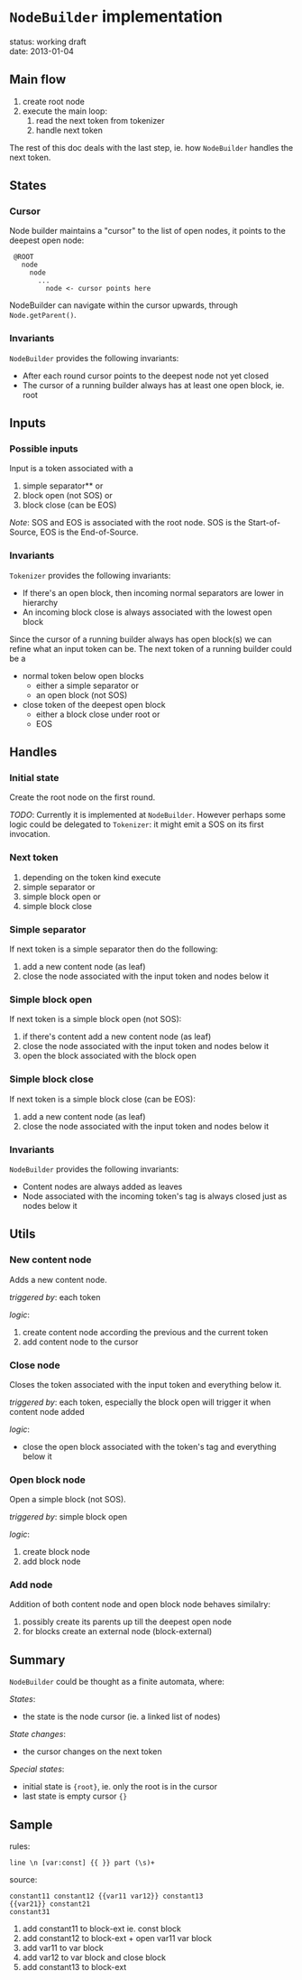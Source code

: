 `NodeBuilder` implementation
============================

status: working draft  
date: 2013-01-04


Main flow
---------

1. create root node
2. execute the main loop:
    1. read the next token from tokenizer
    2. handle next token

The rest of this doc deals with the last step, ie. how `NodeBuilder` handles the next token.


States
------

### Cursor ###

Node builder maintains a "cursor" to the list of open nodes, it points to the deepest open node: 

     @ROOT
       node
         node
           ...  
             node <- cursor points here

NodeBuilder can navigate within the cursor upwards, through `Node.getParent()`.
 
### Invariants ###

`NodeBuilder` provides the following invariants:

* After each round cursor points to the deepest node not yet closed
* The cursor of a running builder always has at least one open block, ie. root


Inputs
------

### Possible inputs ###

Input is a token associated with a 

1. simple separator** or
2. block open (not SOS) or 
3. block close (can be EOS)

*Note*: SOS and EOS is associated with the root node. SOS is the Start-of-Source, EOS is the End-of-Source.

### Invariants ###

`Tokenizer` provides the following invariants:

* If there's an open block, then incoming normal separators are lower in hierarchy
* An incoming block close is always associated with the lowest open block

Since the cursor of a running builder always has open block(s) we can refine what an input token can be. The next token of a running builder could be a

* normal token below open blocks 
    * either a simple separator or
    * an open block (not SOS)
* close token of the deepest open block
    * either a block close under root or
    * EOS


Handles
-------

### Initial state ###

Create the root node on the first round.

*TODO*: Currently it is implemented at `NodeBuilder`. However perhaps some logic could be delegated to `Tokenizer`: it might emit a SOS on its first invocation.

### Next token ###

1. depending on the token kind execute
2. simple separator or
3. simple block open or
4. simple block close

### Simple separator ###

If next token is a simple separator then do the following:

1. add a new content node (as leaf)
2. close the node associated with the input token and nodes below it

### Simple block open ###

If next token is a simple block open (not SOS):

1. if there's content add a new content node (as leaf)
2. close the node associated with the input token and nodes below it
3. open the block associated with the block open

### Simple block close ###

If next token is a simple block close (can be EOS):

1. add a new content node (as leaf)
2. close the node associated with the input token and nodes below it


### Invariants ###

`NodeBuilder` provides the following invariants:

* Content nodes are always added as leaves
* Node associated with the incoming token's tag is always closed just as nodes below it

Utils
-----

### New content node ###

Adds a new content node.

*triggered by*: each token

*logic*:

1. create content node according the previous and the current token
2. add content node to the cursor

### Close node ###

Closes the token associated with the input token and everything below it.

*triggered by*: each token, especially the block open will trigger it when content node added

*logic*:

* close the open block associated with the token's tag and everything below it

### Open block node ###

Open a simple block (not SOS).

*triggered by*: simple block open

*logic*:

1. create block node
2. add block node

### Add node ###

Addition of both content node and open block node behaves similalry:

1. possibly create its parents up till the deepest open node
2. for blocks create an external node (block-external) 

Summary
-------

`NodeBuilder` could be thought as a finite automata, where:

*States*:

* the state is the node cursor (ie. a linked list of nodes)

*State changes*:

* the cursor changes on the next token

*Special states*:

* initial state is `{root}`, ie. only the root is in the cursor
* last state is empty cursor `{}`

Sample
------

rules:

    line \n [var:const] {{ }} part (\s)+

source:

    constant11 constant12 {{var11 var12}} constant13
    {{var21}} constant21
    constant31

1. add constant11 to block-ext ie. const block
2. add constant12 to block-ext + open var11 var block
3. add var11 to var block
4. add var12 to var block and close block
4. add constant13 to block-ext